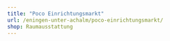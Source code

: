 ```yaml
---
title: "Poco Einrichtungsmarkt"
url: /eningen-unter-achalm/poco-einrichtungsmarkt/
shop: Raumausstattung
---
```

